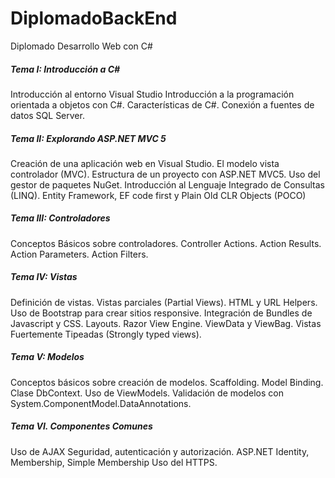 # DiplomadoBackEnd
Diplomado Desarrollo Web con C#

##### Tema I: Introducción a C#
Introducción al entorno Visual Studio
Introducción a la programación orientada a objetos con C#.
Características de C#.
Conexión a fuentes de datos SQL Server.

##### Tema II: Explorando ASP.NET MVC 5
Creación de una aplicación web en Visual Studio.
El modelo vista controlador (MVC).
Estructura de un proyecto con ASP.NET MVC5.
Uso del gestor de paquetes NuGet.
Introducción al Lenguaje Integrado de Consultas (LINQ).
Entity Framework, EF code first y Plain Old CLR Objects (POCO)

##### Tema III: Controladores
Conceptos Básicos sobre controladores.
Controller Actions.
Action Results.
Action Parameters.
Action Filters.

##### Tema IV: Vistas
Definición de vistas.
Vistas parciales (Partial Views).
HTML y URL Helpers.
Uso de Bootstrap para crear sitios responsive.
Integración de Bundles de Javascript y CSS.
Layouts.
Razor View Engine.
ViewData y ViewBag.
Vistas Fuertemente Tipeadas (Strongly typed views).

##### Tema V: Modelos
Conceptos básicos sobre creación de modelos.
Scaffolding.
Model Binding.
Clase DbContext.
Uso de ViewModels.
Validación de modelos con System.ComponentModel.DataAnnotations.

##### Tema VI. Componentes Comunes
Uso de AJAX
Seguridad, autenticación y autorización.
ASP.NET Identity, Membership, Simple Membership
Uso del HTTPS.
